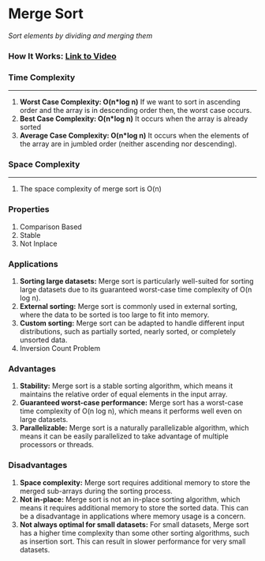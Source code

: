 # Merge Sort

*Sort elements by dividing and merging them*

### How It Works: [Link to Video](https://www.youtube.com/watch?v=cdHEpbBVjRM)

### Time Complexity

---

1. **Worst Case Complexity: O(n*log n)**
   If we want to sort in ascending order and the array is in descending order then, the worst case occurs.
2. **Best Case Complexity: O(n*log n)**
   It occurs when the array is already sorted
3. **Average Case Complexity: O(n*log n)**
   It occurs when the elements of the array are in jumbled order (neither ascending nor descending).


### Space Complexity

---

1. The space complexity of merge sort is O(n)

### Properties

1. Comparison Based
2. Stable
3. Not Inplace

### Applications

1. **Sorting large datasets:** Merge sort is particularly well-suited for sorting large datasets due to its guaranteed worst-case time complexity of O(n log n).
2. **External sorting:** Merge sort is commonly used in external sorting, where the data to be sorted is too large to fit into memory.
3. **Custom sorting:** Merge sort can be adapted to handle different input distributions, such as partially sorted, nearly sorted, or completely unsorted data.
4. Inversion Count Problem


### Advantages

1. **Stability:** Merge sort is a stable sorting algorithm, which means it maintains the relative order of equal elements in the input array.
2. **Guaranteed worst-case performance:** Merge sort has a worst-case time complexity of O(n log n), which means it performs well even on large datasets.
3. **Parallelizable:** Merge sort is a naturally parallelizable algorithm, which means it can be easily parallelized to take advantage of multiple processors or threads.

### Disadvantages

1. **Space complexity:** Merge sort requires additional memory to store the merged sub-arrays during the sorting process.
2. **Not in-place:** Merge sort is not an in-place sorting algorithm, which means it requires additional memory to store the sorted data. This can be a disadvantage in applications where memory usage is a concern.
3. **Not always optimal for small datasets:** For small datasets, Merge sort has a higher time complexity than some other sorting algorithms, such as insertion sort. This can result in slower performance for very small datasets.